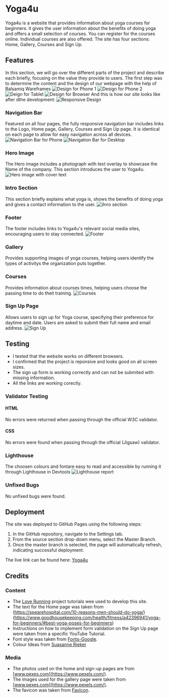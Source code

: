 # Yoga4u

Yoga4u is a website that provides information about yoga courses for beginners. it gives the user information about the benefits of doing yoga and offers a small selection of courses. You can register for the courses online. Individual courses are also offered. The site has four sections: Home, Gallery, Courses and Sign Up.

## Features

In this section, we will go over the different parts of the project and describe each briefly, focusing on the value they provide to users.
The first step was to determine the content and the design of our webpage with the help of Balsamiq Wareframes
![Design for Phone 1](assets/images/handy-home.png)
![Design for Phone 2](assets/images/handy-rest.png)
![Deign for Tablet](assets/images/ipad.png)
![Design for Browser](assets/images/browser.png)
And this is how our site looks like after dthe development:
![Responsive Design](assets/images/Screenshot_responsivedesign.png)

### Navigation Bar

Featured on all four pages, the fully responsive navigation bar includes links to the Logo, Home page, Gallery, Courses and Sign Up page. It is identical on each page to allow for easy navigation across all devices.
![Navigation Bar for Phone](assets/images/nav-bar-phone.png)
![Navigation Bar for Desktop](assets/images/nav-bar-desktop.png)

### Hero Image

The Hero image includes a photograph with text overlay to showcase the Name of the company. This section introduces the user to Yoga4u.
![Hero image with cover text](assets/images/Hero.png)

### Intro Section

This section briefly explains what yoga is, shows the benefits of doing yoga and gives a contact information to the user.
![iInro section](assets/images/intro.png)

### Footer

The footer includes links to Yoga4u's relevant social media sites, encouraging users to stay connected.
![Footer](assets/images/footer.png)

### Gallery

Provides supporting images of yoga courses, helping users identify the types of activitys the organization puts together.

### Courses

Provides information about courses times, helping users choose the passing time to do theit training.
![Courses](assets/images/courses.png)

### Sign Up Page

Allows users to sign up for Yoga course, specifying their preference for daytime and date. Users are asked to submit their full name and email address.
![Sign Up](assets/images/Signup.png)

## Testing

- I tested that the website works on different browsers.
- I confirmed that the project is reponsive and looks good on all screen sizes.
- The sign up form is working correctly and can not be submited with missing information.
- All the links are working corectly.

### Validator Testing

#### HTML

No errors were returned when passing through the official W3C validator.

#### CSS

No errors were found when passing through the official (Jigsaw) validator.
### Lighthouse
The choosen colours and fontare easy to read and accessible by running it through Lighthouse in Devtools ![Lighthouse report](assets/images/Screenshot_lighthouse.png)

### Unfixed Bugs

No unfixed bugs were found.

## Deployment

The site was deployed to GitHub Pages using the following steps:

1. In the GitHub repository, navigate to the Settings tab.
2. From the source section drop-down menu, select the Master Branch.
3. Once the master branch is selected, the page will automatically refresh, indicating successful deployment.

The live link can be found here: [Yoga4u](https://desislavanaydenova.github.io/Yoga4u/index.html)

## Credits

### Content

- The [Love Running](https://learn.codeinstitute.net/courses/course-v1:CodeInstitute+LRFX101+2023_Q2/courseware/e805068059af42af87681032aa64053f/1da6ad13213740f1855a51d30a2375b1/) project tutorials wee used to develop this site.
- The text for the Home page was taken from (<https://spearehospital.com/10-reasons-men-should-do-yoga/>) (<https://www.goodhousekeeping.com/health/fitness/a42396941/yoga-for-beginners/#best-yoga-poses-for-beginners>)
- Instructions on how to implement form validation on the Sign Up page were taken from a specific YouTube Tutorial.
- Font style was taken from [Fonts-Google](https://fonts.google.com/).
- Colour Ideas from [Suasanne Rieker](https://susannerieker.com/10-color-schemes-for-your-wellness-or-yoga-website/)

### Media

- The photos used on the home and sign-up pages are from [www.pexes.com](<https://www.pexels.com/>).
- The images used for the gallery page were taken from [www.pexes.com](https://www.pexels.com/).
- The favicon was taken from [Favicon](https://favicon.io/favicon-generator/).

